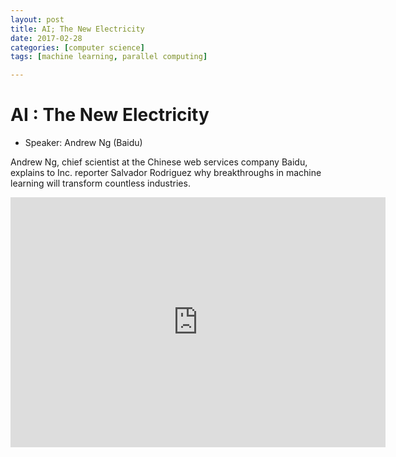 ```yaml
---
layout: post
title: AI; The New Electricity
date: 2017-02-28
categories: [computer science]
tags: [machine learning, parallel computing]

---
```





# AI : The New Electricity

* Speaker: Andrew Ng (Baidu)

Andrew Ng, chief scientist at the Chinese web services company Baidu, explains to Inc. reporter Salvador Rodriguez why breakthroughs in machine learning will transform countless industries.

<iframe width="600" height="400" src="https://www.youtube.com/embed/4eJhcxfYR4I" frameborder="0" allowfullscreen></iframe>